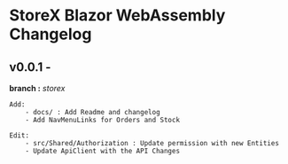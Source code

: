 # StoreX Blazor WebAssembly Changelog

## v0.0.1 - []()

**branch :** _storex_

    Add:
        - docs/ : Add Readme and changelog
        - Add NavMenuLinks for Orders and Stock

    Edit:
        - src/Shared/Authorization : Update permission with new Entities
        - Update ApiClient with the API Changes
